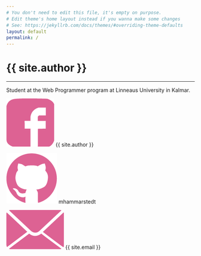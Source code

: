 ```yaml
---
# You don't need to edit this file, it's empty on purpose.
# Edit theme's home layout instead if you wanna make some changes
# See: https://jekyllrb.com/docs/themes/#overriding-theme-defaults
layout: default
permalink: /
---
```


# {{ site.author }}

---

Student at the Web Programmer program at Linneaus University in Kalmar.

![alt text](/img/fb.png "Facebook") {{ site.author }}

![alt text](/img/github.png "Github") mhammarstedt

![alt text](/img/mail.png "Email") {{ site.email }}

